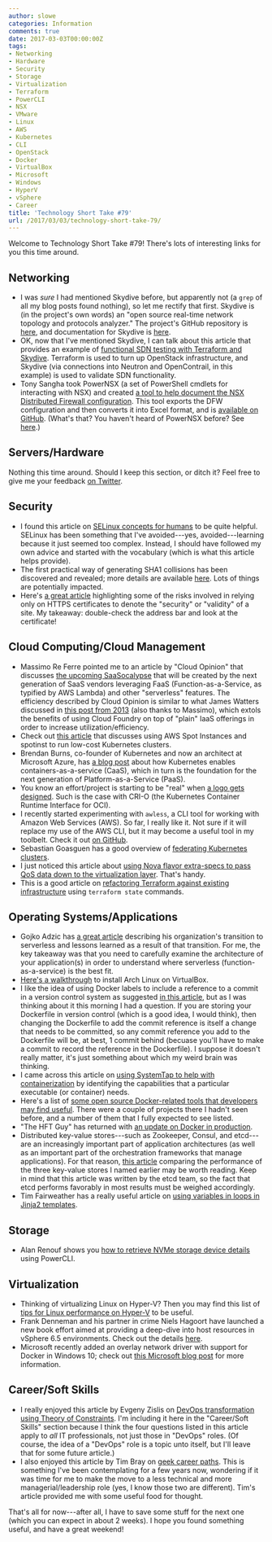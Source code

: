 ```yaml
---
author: slowe
categories: Information
comments: true
date: 2017-03-03T00:00:00Z
tags:
- Networking
- Hardware
- Security
- Storage
- Virtualization
- Terraform
- PowerCLI
- NSX
- VMware
- Linux
- AWS
- Kubernetes
- CLI
- OpenStack
- Docker
- VirtualBox
- Microsoft
- Windows
- HyperV
- vSphere
- Career
title: 'Technology Short Take #79'
url: /2017/03/03/technology-short-take-79/
---
```


Welcome to Technology Short Take #79! There's lots of interesting links for you this time around.

## Networking

* I was _sure_ I had mentioned Skydive before, but apparently not (a `grep` of all my blog posts found nothing), so let me rectify that first. Skydive is (in the project's own words) an "open source real-time network topology and protocols analyzer." The project's GitHub repository is [here][link-5], and documentation for Skydive is [here][link-6].
* OK, now that I've mentioned Skydive, I can talk about this article that provides an example of [functional SDN testing with Terraform and Skydive][link-7]. Terraform is used to turn up OpenStack infrastructure, and Skydive (via connections into Neutron and OpenContrail, in this example) is used to validate SDN functionality.
* Tony Sangha took PowerNSX (a set of PowerShell cmdlets for interacting with NSX) and created [a tool to help document the NSX Distributed Firewall configuration][link-13]. This tool exports the DFW configuration and then converts it into Excel format, and is [available on GitHub][link-14]. (What's that? You haven't heard of PowerNSX before? See [here][link-15].)

## Servers/Hardware

Nothing this time around. Should I keep this section, or ditch it? Feel free to give me your feedback [on Twitter][link-31].

## Security

* I found this article on [SELinux concepts for humans][link-3] to be quite helpful. SELinux has been something that I've avoided---yes, avoided---learning because it just seemed too complex. Instead, I should have followed my own advice and started with the vocabulary (which is what this article helps provide).
* The first practical way of generating SHA1 collisions has been discovered and revealed; more details are available [here][link-9]. Lots of things are potentially impacted.
* Here's [a great article][link-20] highlighting some of the risks involved in relying only on HTTPS certificates to denote the "security" or "validity" of a site. My takeaway: double-check the address bar and look at the certificate!

## Cloud Computing/Cloud Management

* Massimo Re Ferre pointed me to an article by "Cloud Opinion" that discusses [the upcoming SaaSocalypse][link-1] that will be created by the next generation of SaaS vendors leveraging FaaS (Function-as-a-Service, as typified by AWS Lambda) and other "serverless" features. The efficiency described by Cloud Opinion is similar to what James Watters discussed in [this post from 2013][link-2] (also thanks to Massimo), which extols the benefits of using Cloud Foundry on top of "plain" IaaS offerings in order to increase utilization/efficiency.
* Check out [this article][link-4] that discusses using AWS Spot Instances and spotinst to run low-cost Kubernetes clusters.
* Brendan Burns, co-founder of Kubernetes and now an architect at Microsoft Azure, has [a blog post][link-8] about how Kubernetes enables containers-as-a-service (CaaS), which in turn is the foundation for the next generation of Platform-as-a-Service (PaaS).
* You know an effort/project is starting to be "real" when [a logo gets designed][link-12]. Such is the case with CRI-O (the Kubernetes Container Runtime Interface for OCI).
* I recently started experimenting with `awless`, a CLI tool for working with Amazon Web Services (AWS). So far, I really like it. Not sure if it will replace my use of the AWS CLI, but it may become a useful tool in my toolbelt. Check it out [on GitHub][link-25].
* Sebastian Goasguen has a good overview of [federating Kubernetes clusters][link-27].
* I just noticed this article about [using Nova flavor extra-specs to pass QoS data down to the virtualization layer][link-28]. That's handy.
* This is a good article on [refactoring Terraform against existing infrastructure][link-29] using `terraform state` commands.

## Operating Systems/Applications

* Gojko Adzic has [a great article][link-10] describing his organization's transition to serverless and lessons learned as a result of that transition. For me, the key takeaway was that you need to carefully examine the architecture of your application(s) in order to understand where serverless (function-as-a-service) is the best fit.
* [Here's a walkthrough][link-11] to install Arch Linux on VirtualBox.
* I like the idea of using Docker labels to include a reference to a commit in a version control system as suggested [in this article][link-16], but as I was thinking about it this morning I had a question. If you are storing your Dockerfile in version control (which is a good idea, I would think), then changing the Dockerfile to add the commit reference is itself a change that needs to be committed, so any commit reference you add to the Dockerfile will be, at best, 1 commit behind (becuase you'll have to make a commit to record the reference in the Dockerfile). I suppose it doesn't really matter, it's just something about which my weird brain was thinking.
* I came across this article on [using SystemTap to help with containerization][link-17] by identifying the capabilities that a particular executable (or container) needs.
* Here's a list of [some open source Docker-related tools that developers may find useful][link-22]. There were a couple of projects there I hadn't seen before, and a number of them that I fully expected to see listed.
* "The HFT Guy" has returned with [an update on Docker in production][link-23].
* Distributed key-value stores---such as Zookeeper, Consul, and etcd---are an increasingly important part of application architectures (as well as an important part of the orchestration frameworks that manage applications). For that reason, [this article][link-24] comparing the performance of the three key-value stores I named earlier may be worth reading. Keep in mind that this article was written by the etcd team, so the fact that etcd performs favorably in most results must be weighed accordingly.
* Tim Fairweather has a really useful article on [using variables in loops in Jinja2 templates][link-26].

## Storage

* Alan Renouf shows you [how to retrieve NVMe storage device details][link-32] using PowerCLI.

## Virtualization

* Thinking of virtualizing Linux on Hyper-V? Then you may find this list of [tips for Linux performance on Hyper-V][link-19] to be useful.
* Frank Denneman and his partner in crime Niels Hagoort have launched a new book effort aimed at providing a deep-dive into host resources in vSphere 6.5 environments. Check out the details [here][link-30].
* Microsoft recently added an overlay network driver with support for Docker in Windows 10; check out [this Microsoft blog post][link-33] for more information.

## Career/Soft Skills

* I really enjoyed this article by Evgeny Zislis on [DevOps transformation using Theory of Constraints][link-18]. I'm including it here in the "Career/Soft Skills" section because I think the four questions listed in this article apply to _all_ IT professionals, not just those in "DevOps" roles. (Of course, the idea of a "DevOps" role is a topic unto itself, but I'll leave that for some future article.)
* I also enjoyed this article by Tim Bray on [geek career paths][link-21]. This is something I've been contemplating for a few years now, wondering if it was time for me to make the move to a less technical and more managerial/leadership role (yes, I know those two are different). Tim's article provided me with some useful food for thought.

That's all for now---after all, I have to save some stuff for the next one (which you can expect in about 2 weeks). I hope you found something useful, and have a great weekend!



[link-1]: https://medium.com/@cloud_opinion/upcoming-saasocalypse-34e7e2ecf3ca#.irsb76h8d
[link-2]: https://wattersjames.com/2013/05/09/economics-of-application-virtulization-on-aws/
[link-3]: https://learntemail.sam.today/blog/selinux-concepts-but-for-humans/
[link-4]: http://blog.spotinst.com/2016/08/04/elastigroup-kubernetes-minions-steroids/
[link-5]: https://github.com/skydive-project/skydive
[link-6]: https://skydive-project.github.io/skydive/
[link-7]: https://dev.cloudwatt.com/en/blog/functionnal-sdn-testing.html
[link-8]: http://blog.kubernetes.io/2017/02/caas-the-foundation-for-next-gen-paas.html
[link-9]: https://security.googleblog.com/2017/02/announcing-first-sha1-collision.html
[link-10]: https://gojko.net/2017/02/23/serverless-migration-lesson.html
[link-11]: https://www.howtoforge.com/tutorial/install-arch-linux-on-virtualbox/
[link-12]: http://blog.linuxgrrl.com/2017/02/22/a-logo-for-cri-o/
[link-13]: https://tonysangha.com/2016/10/20/documenting-the-nsx-v-dfw-with-powernsx/
[link-14]: https://github.com/tonysangha/PowerNSX-DFW2Excel
[link-15]: https://github.com/vmware/powernsx
[link-16]: http://blog.microscaling.com/2016/06/the-joy-of-organising-container-image_6.html
[link-17]: https://dzone.com/articles/a-script-to-help-with-containerization
[link-18]: https://blog.devopspro.co.uk/devops-theory-of-constraints-cf1477f9bd1a#.owy576pzl
[link-19]: http://www.blueshiftblog.com/?p=4010
[link-20]: https://textslashplain.com/2017/01/16/certified-malice/
[link-21]: https://www.tbray.org/ongoing/When/201x/2017/02/18/Geek-Career-Paths
[link-22]: http://opensourceforu.com/2017/02/docker-tools-developers/
[link-23]: https://thehftguy.com/2017/02/23/docker-in-production-an-update/
[link-24]: https://coreos.com/blog/performance-of-etcd.html
[link-25]: https://github.com/wallix/awless
[link-26]: http://www.arctiq.ca/our-blog/2017/2/16/ansible-jinja-warrior-loop-variable-scope
[link-27]: https://www.linux.com/learn/federating-your-kubernetes-clusters-new-road-hybrid-clouds
[link-28]: https://blogs.vmware.com/openstack/resources-guarantee-openstack-and-vmware-integrated-openstack/
[link-29]: https://ryaneschinger.com/blog/terraform-state-move/
[link-30]: http://frankdenneman.nl/2017/02/24/vsphere-6-5-host-deep-dive-update/
[link-31]: https://twitter.com/scott_lowe
[link-32]: http://www.virtu-al.net/2017/01/20/retrieving-nvme-details-powercli/
[link-33]: https://blogs.technet.microsoft.com/virtualization/2017/02/09/overlay-network-driver-with-support-for-docker-swarm-mode-now-available-to-windows-insiders-on-windows-10/

